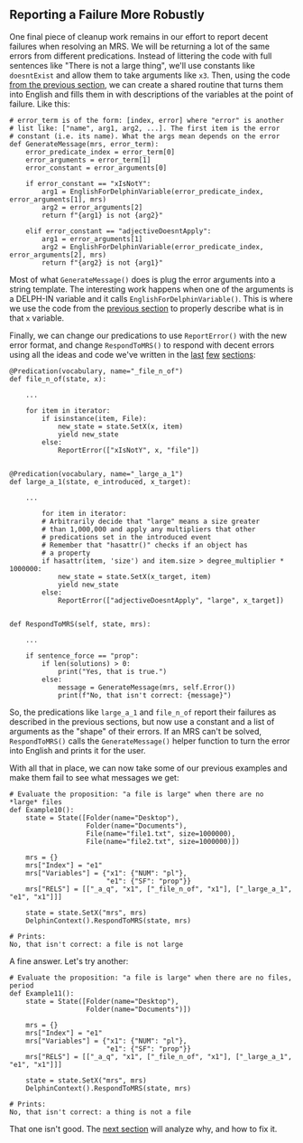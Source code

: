 ## Reporting a Failure More Robustly
One final piece of cleanup work remains in our effort to report decent failures when resolving an MRS. We will be returning a lot of the same errors from different predications. Instead of littering the code with full sentences like "There is not a large thing", we'll use constants like `doesntExist` and allow them to take arguments like `x3`. Then, using the code [from the previous section](devhowtoConceptualFailures), we can create a shared routine that turns them into English and fills them in with descriptions of the variables at the point of failure.  Like this:

~~~            
# error_term is of the form: [index, error] where "error" is another 
# list like: ["name", arg1, arg2, ...]. The first item is the error 
# constant (i.e. its name). What the args mean depends on the error
def GenerateMessage(mrs, error_term):
    error_predicate_index = error_term[0]
    error_arguments = error_term[1]
    error_constant = error_arguments[0]

    if error_constant == "xIsNotY":
        arg1 = EnglishForDelphinVariable(error_predicate_index, error_arguments[1], mrs)
        arg2 = error_arguments[2]
        return f"{arg1} is not {arg2}"

    elif error_constant == "adjectiveDoesntApply":
        arg1 = error_arguments[1]
        arg2 = EnglishForDelphinVariable(error_predicate_index, error_arguments[2], mrs)
        return f"{arg2} is not {arg1}"
~~~

Most of what `GenerateMessage()` does is plug the error arguments into a string template.  The interesting work happens when one of the arguments is a DELPH-IN variable and it calls `EnglishForDelphinVariable()`.  This is where we use the code from the [previous section](devhowtoConceptualFailures) to properly describe what is in that `x` variable. 

Finally, we can change our predications to use `ReportError()` with the new error format, and change `RespondToMRS()` to respond with decent errors using all the ideas and code we've written in the [last](devhowtoChoosingWhichFailure) [few](devhowtoReportingAFailure) [sections](devhowtoConceptualFailures):

~~~
@Predication(vocabulary, name="_file_n_of")
def file_n_of(state, x):
    
    ...
    
    for item in iterator:
        if isinstance(item, File):
            new_state = state.SetX(x, item)
            yield new_state
        else:
            ReportError(["xIsNotY", x, "file"])
                        
            
@Predication(vocabulary, name="_large_a_1")
def large_a_1(state, e_introduced, x_target):
            
    ...
    
        for item in iterator:
        # Arbitrarily decide that "large" means a size greater
        # than 1,000,000 and apply any multipliers that other
        # predications set in the introduced event
        # Remember that "hasattr()" checks if an object has
        # a property
        if hasattr(item, 'size') and item.size > degree_multiplier * 1000000:
            new_state = state.SetX(x_target, item)
            yield new_state
        else:
            ReportError(["adjectiveDoesntApply", "large", x_target])
        

def RespondToMRS(self, state, mrs):

    ...
    
    if sentence_force == "prop":
        if len(solutions) > 0:
            print("Yes, that is true.")
        else:
            message = GenerateMessage(mrs, self.Error())
            print(f"No, that isn't correct: {message}")
~~~         

So, the predications like `large_a_1` and `file_n_of` report their failures as described in the previous sections, but now use a constant and a list of arguments as the "shape" of their errors.  If an MRS can't be solved, `RespondToMRS()` calls the `GenerateMessage()` helper function to turn the error into English and prints it for the user.

With all that in place, we can now take some of our previous examples and make them fail to see what messages we get:

~~~
# Evaluate the proposition: "a file is large" when there are no *large* files
def Example10():
    state = State([Folder(name="Desktop"),
                   Folder(name="Documents"),
                   File(name="file1.txt", size=1000000),
                   File(name="file2.txt", size=1000000)])

    mrs = {}
    mrs["Index"] = "e1"
    mrs["Variables"] = {"x1": {"NUM": "pl"},
                        "e1": {"SF": "prop"}}
    mrs["RELS"] = [["_a_q", "x1", ["_file_n_of", "x1"], ["_large_a_1", "e1", "x1"]]]

    state = state.SetX("mrs", mrs)
    DelphinContext().RespondToMRS(state, mrs)
    
# Prints:
No, that isn't correct: a file is not large
~~~

A fine answer.  Let's try another:

~~~
# Evaluate the proposition: "a file is large" when there are no files, period
def Example11():
    state = State([Folder(name="Desktop"),
                   Folder(name="Documents")])

    mrs = {}
    mrs["Index"] = "e1"
    mrs["Variables"] = {"x1": {"NUM": "pl"},
                        "e1": {"SF": "prop"}}
    mrs["RELS"] = [["_a_q", "x1", ["_file_n_of", "x1"], ["_large_a_1", "e1", "x1"]]]

    state = state.SetX("mrs", mrs)
    DelphinContext().RespondToMRS(state, mrs)

# Prints:
No, that isn't correct: a thing is not a file
~~~

That one isn't good. The [next section](devhowtoQuantiferErrors) will analyze why, and how to fix it.

